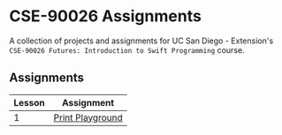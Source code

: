 # CSE-90026 Assignments
A collection of projects and assignments for UC San Diego - Extension's `CSE-90026 Futures: Introduction to Swift Programming` course.

## Assignments
| Lesson  | Assignment |
| --- | --- |
| 1  | [Print Playground](Lessons/1/Playground/Print.playground) |
